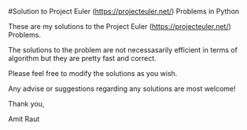 #Solution to Project Euler (https://projecteuler.net/) Problems in Python

These are my solutions to the Project Euler (https://projecteuler.net/) Problems.

The solutions to the problem are not necessasarily efficient in terms of algorithm but they are pretty fast and correct.

Please feel free to modify the solutions as you wish.

Any advise or suggestions regarding any solutions are most welcome!

Thank you,

Amit Raut
